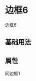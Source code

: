 <!-- 加载 demo 组件 start -->
<script setup>
import demo from './demo.vue'
</script>
<!-- 加载 demo 组件 end -->

<!-- 正文开始 -->

# 边框6

边框6

## 基础用法
<Preview comp-name="BorderBox6" demo-name="demo">
  <demo />
</Preview>

## 属性
同边框1
